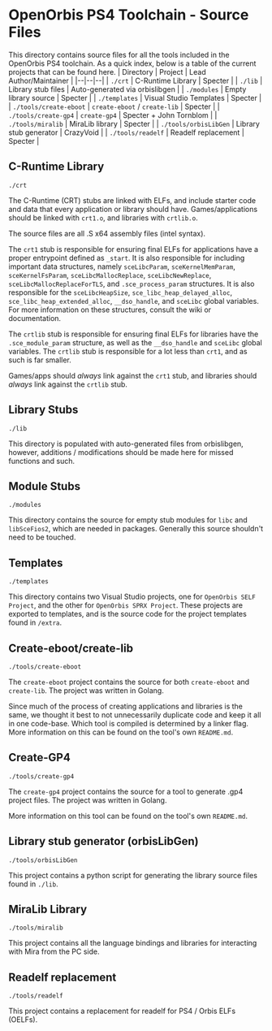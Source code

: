 
# OpenOrbis PS4 Toolchain - Source Files

This directory contains source files for all the tools included in the OpenOrbis PS4 toolchain. As a quick index, below is a table of the current projects that can be found here.
| Directory | Project | Lead Author/Maintainer |
|--|--|--|
| `./crt` | C-Runtime Library | Specter |
| `./lib` | Library stub files | Auto-generated via orbislibgen |
| `./modules` | Empty library source | Specter |
| `./templates` | Visual Studio Templates | Specter |
| `./tools/create-eboot` | `create-eboot` / `create-lib` | Specter |
| `./tools/create-gp4` | `create-gp4` | Specter + John Tornblom |
| `./tools/miralib` | MiraLib library | Specter |
| `./tools/orbisLibGen` | Library stub generator | CrazyVoid |
| `./tools/readelf` | Readelf replacement | Specter |



## C-Runtime Library
`./crt`

The C-Runtime (CRT) stubs are linked with ELFs, and include starter code and data that every application or library should have. Games/applications should be linked with `crt1.o`, and libraries with `crtlib.o`.

The source files are all .S x64 assembly files (intel syntax).

The `crt1` stub is responsible for ensuring final ELFs for applications have a proper entrypoint defined as `_start`. It is also responsible for including important data structures, namely `sceLibcParam`, `sceKernelMemParam`, `sceKernelFsParam`,  `sceLibcMallocReplace`, `sceLibcNewReplace`, `sceLibcMallocReplaceForTLS`, and `.sce_process_param` structures. It is also responsible for the `sceLibcHeapSize`, `sce_libc_heap_delayed_alloc`, `sce_libc_heap_extended_alloc`, `__dso_handle`, and `sceLibc` global variables. For more information on these structures, consult the wiki or documentation.

The `crtlib` stub is responsible for ensuring final ELFs for libraries have the `.sce_module_param` structure, as well as the `__dso_handle` and `sceLibc` global variables. The `crtlib` stub is responsible for a lot less than `crt1`, and as such is far smaller.

Games/apps should *always* link against the `crt1` stub, and libraries should *always* link against the `crtlib` stub.



## Library Stubs
`./lib`

This directory is populated with auto-generated files from orbislibgen, however, additions / modifications should be made here for missed functions and such.



## Module Stubs
`./modules`

This directory contains the source for empty stub modules for `libc` and `libSceFios2`, which are needed in packages. Generally this source shouldn't need to be touched.
## Templates
`./templates`

This directory contains two Visual Studio projects, one for `OpenOrbis SELF Project`, and the other for `OpenOrbis SPRX Project`. These projects are exported to templates, and is the source code for the project templates found in `/extra`.



## Create-eboot/create-lib
`./tools/create-eboot`

The `create-eboot` project contains the source for both `create-eboot` and `create-lib`. The project was written in Golang.

Since much of the process of creating applications and libraries is the same, we thought it best to not unnecessarily duplicate code and keep it all in one code-base. Which tool is compiled is determined by a linker flag. More information on this can be found on the tool's own `README.md`.



## Create-GP4
`./tools/create-gp4`

The `create-gp4` project contains the source for a tool to generate .gp4 project files. The project was written in Golang.

More information on this tool can be found on the tool's own `README.md`.



## Library stub generator (orbisLibGen)
`./tools/orbisLibGen`

This project contains a python script for generating the library source files found in `./lib`.



## MiraLib Library
`./tools/miralib`

This project contains all the language bindings and libraries for interacting with Mira from the PC side.

## Readelf replacement
`./tools/readelf`

This project contains a replacement for readelf for PS4 / Orbis ELFs (OELFs).
